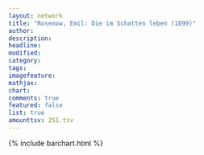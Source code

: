 ```yaml
---
layout: network
title: "Rosenow, Emil: Die im Schatten leben (1899)"
author:
description:
headline:
modified:
category:
tags:
imagefeature: 
mathjax: 
chart: 
comments: true
featured: false
list: true
amounttsv: 251.tsv
---
```

{% include barchart.html %}

